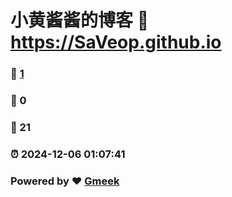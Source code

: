 # 小黄酱酱的博客 :link: https://SaVeop.github.io 
### :page_facing_up: [1](https://SaVeop.github.io/tag.html) 
### :speech_balloon: 0 
### :hibiscus: 21 
### :alarm_clock: 2024-12-06 01:07:41 
### Powered by :heart: [Gmeek](https://github.com/Meekdai/Gmeek)
